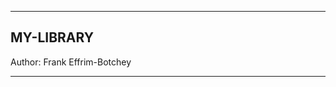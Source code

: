 ------------------------------------------------------------

## MY-LIBRARY

Author: Frank Effrim-Botchey

------------------------------------------------------------
